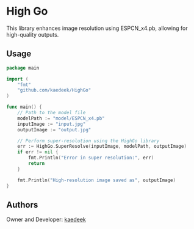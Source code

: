 # High Go
This library enhances image resolution using ESPCN_x4.pb, allowing for high-quality outputs.

## Usage
```Go
package main

import (
    "fmt"
    "github.com/kaedeek/HighGo"
)

func main() {
    // Path to the model file
    modelPath := "model/ESPCN_x4.pb"
    inputImage := "input.jpg"
    outputImage := "output.jpg"

    // Perform super-resolution using the HighGo library
    err := HighGo.SuperResolve(inputImage, modelPath, outputImage)
    if err != nil {
        fmt.Println("Error in super resolution:", err)
        return
    }

    fmt.Println("High-resolution image saved as", outputImage)
}
```


## Authors
Owner and Developer: [kaedeek](https://github.com/kaedeek)